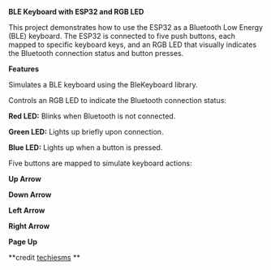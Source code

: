 **BLE Keyboard with ESP32 and RGB LED**

This project demonstrates how to use the ESP32 as a Bluetooth Low Energy (BLE) keyboard. The ESP32 is connected to five push buttons, each mapped to specific keyboard keys, and an RGB LED that visually indicates the Bluetooth connection status and button presses.

**Features**

Simulates a BLE keyboard using the BleKeyboard library.

Controls an RGB LED to indicate the Bluetooth connection status:

**Red LED:** Blinks when Bluetooth is not connected.

**Green LED:** Lights up briefly upon connection.

**Blue LED:** Lights up when a button is pressed.

Five buttons are mapped to simulate keyboard actions:

**Up Arrow**

**Down Arrow**

**Left Arrow**

**Right Arrow**

**Page Up**

**credit [techiesms]([https://github.com/techiesms](https://github.com/techiesms/BLE-Remote-by-techiesms-)) **
